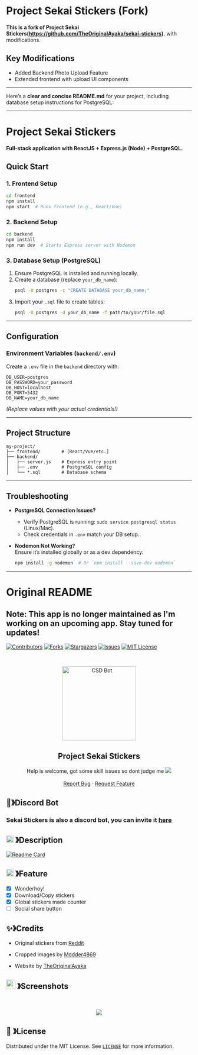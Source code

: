 # Project Sekai Stickers (Fork)

**This is a fork of Project Sekai Stickers(https://github.com/TheOriginalAyaka/sekai-stickers).** with modifications.
## Key Modifications
- Added Backend Photo Upload Feature
- Extended frontend with upload UI components

---
Here’s a **clear and concise README.md** for your project, including database setup instructions for PostgreSQL:

---

# Project Sekai Stickers

**Full-stack application with ReactJS + Express.js (Node) + PostgreSQL.**

## Quick Start

### 1. Frontend Setup
```bash
cd frontend
npm install
npm start  # Runs frontend (e.g., React/Vue)
```

### 2. Backend Setup
```bash
cd backend
npm install
npm run dev  # Starts Express server with Nodemon
```

### 3. Database Setup (PostgreSQL)
1. Ensure PostgreSQL is installed and running locally.
2. Create a database (replace `your_db_name`):
   ```bash
   psql -U postgres -c "CREATE DATABASE your_db_name;"
   ```
3. Import your `.sql` file to create tables:
   ```bash
   psql -U postgres -d your_db_name -f path/to/your/file.sql
   ```

---

##  Configuration

### Environment Variables (`backend/.env`)
Create a `.env` file in the `backend` directory with:
```env
DB_USER=postgres
DB_PASSWORD=your_password
DB_HOST=localhost
DB_PORT=5432
DB_NAME=your_db_name
```

*(Replace values with your actual credentials!)*

---

## Project Structure
```
my-project/
├── frontend/        # [React/Vue/etc.]
├── backend/
│   ├── server.js    # Express entry point
│   ├── .env         # PostgreSQL config
│   └── *.sql        # Database schema
```

---

## Troubleshooting
- **PostgreSQL Connection Issues?**  
  - Verify PostgreSQL is running: `sudo service postgresql status` (Linux/Mac).  
  - Check credentials in `.env` match your DB setup.  

- **Nodemon Not Working?**  
  Ensure it’s installed globally or as a dev dependency:  
  ```bash
  npm install -g nodemon  # Or `npm install --save-dev nodemon`
  ```

---
# Original README
Note: This app is no longer maintained as I'm working on an upcoming app. Stay tuned for updates!
---

[![Contributors][contributors-shield]][contributors-url]
[![Forks][forks-shield]][forks-url]
[![Stargazers][stars-shield]][stars-url]
[![Issues][issues-shield]][issues-url]
[![MIT License][license-shield]][license-url]

<br />
<p align="center">
  <a href="https://github.com/TheOriginalAyaka/sekai-stickers">
    <img src="https://cdn.discordapp.com/attachments/1045298870533509130/1069241800285499402/Emu_13_st.ayaka.one.png" alt="CSD Bot" width="200" height="200">
  </a>

  <h2 align="center"><b>Project Sekai Stickers</b></h2>

  <p align="center">Help is welcome, got some skill issues so dont judge me
      <img src="https://cdn.discordapp.com/emojis/999338712255180921.webp?size=28&quality=lossless">
    <br />
    <br />
    <a href="https://github.com/TheOriginalAyaka/sekai-stickers/issues">Report Bug</a>
    ·
    <a href="https://github.com/TheOriginalAyaka/sekai-stickers/issues">Request Feature</a>
  </p>
</p>

<!-- ABOUT THE PROJECT -->

## 🤖》Discord Bot

### Sekai Stickers is also a discord bot, you can invite it [here](http://link.ayaka.one/stbot)

## <img src="https://cdn.discordapp.com/emojis/859424401186095114.png" width="20px" height="20px"> 》Description

[![Readme Card](https://git-stats.ayaka.one/api/pin/?username=TheOriginalAyaka&repo=sekai-stickers&theme=tokyonight&show_owner=true&hide_border=true)](https://github.com/TheOriginalAyaka/sekai-stickers)

## <img src="https://cdn.discordapp.com/emojis/852881450667081728.gif" width="20px" height="20px"> 》Feature

- [x] Wonderhoy!
- [x] Download/Copy stickers
- [x] Global stickers made counter
- [ ] Social share button

## ✨》Credits

- Original stickers from [Reddit](https://www.reddit.com/r/ProjectSekai/comments/x1h4v1/after_an_ungodly_amount_of_time_i_finally_made/)

- Cropped images by [Modder4869](https://github.com/Modder4869)

- Website by [TheOriginalAyaka](https://github.com/TheOriginalAyaka)

## <img src="https://cdn.discordapp.com/emojis/1028680849195020308.png" width="25px" height="25px"> 》Screenshots

<br />
<p align="center">
  <img src="https://raw.githubusercontent.com/TheOriginalAyaka/sekai-stickers/main/public/screenshot.jpg">
</p>

## 🔐 》License

Distributed under the MIT License. See [`LICENSE`](https://github.com/TheOriginalAyaka/sekai-stickers/blob/main/LICENCE) for more information.

[contributors-shield]: https://img.shields.io/github/contributors/TheOriginalAyaka/sekai-stickers.svg?style=for-the-badge
[contributors-url]: https://github.com/TheOriginalAyaka/sekai-stickers/graphs/contributors
[forks-shield]: https://img.shields.io/github/forks/TheOriginalAyaka/sekai-stickers.svg?style=for-the-badge
[forks-url]: https://github.com/TheOriginalAyaka/sekai-stickers/network/members
[stars-shield]: https://img.shields.io/github/stars/TheOriginalAyaka/sekai-stickers.svg?style=for-the-badge
[stars-url]: https://github.com/TheOriginalAyaka/sekai-stickers/stargazers
[issues-shield]: https://img.shields.io/github/issues/TheOriginalAyaka/sekai-stickers.svg?style=for-the-badge
[issues-url]: https://github.com/TheOriginalAyaka/sekai-stickers/issues
[license-shield]: https://img.shields.io/github/license/TheOriginalAyaka/sekai-stickers.svg?style=for-the-badge
[license-url]: https://github.com/TheOriginalAyaka/sekai-stickers/blob/master/LICENSE
